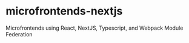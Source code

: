 # microfrontends-nextjs
Microfrontends using React, NextJS, Typescript, and Webpack Module Federation
